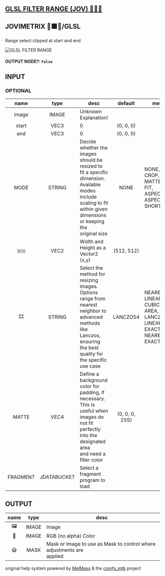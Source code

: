 ## [GLSL FILTER RANGE (JOV) 🧙🏽‍♀️](https://github.com/Amorano/Jovimetrix-examples/blob/master/node/GLSL%20FILTER%20RANGE/GLSL%20FILTER%20RANGE.md)

## JOVIMETRIX 🔺🟩🔵/GLSL

Range select clipped at start and end

![GLSL FILTER RANGE](https://raw.githubusercontent.com/Amorano/Jovimetrix-examples/master/node/GLSL%20FILTER%20RANGE/GLSL%20FILTER%20RANGE.png)

#### OUTPUT NODE?: `False`

## INPUT

### OPTIONAL

name | type | desc | default | meta
:---:|:---:|---|:---:|---
image  |  IMAGE  | Unknown Explanation! |  | 
start  |  VEC3  | 0 | (0, 0, 0) | 
end  |  VEC3  | 0 | (0, 0, 0) | 
MODE  |  STRING  | Decide whether the images should be<br>resized to fit a specific dimension.<br>Available modes include scaling to fit<br>within given dimensions or keeping the<br>original size | NONE | NONE, CROP, MATTE, FIT, ASPECT, ASPECT<br>SHORT
🇼🇭  |  VEC2  | Width and Height as a Vector2 (x,y) | (512, 512) | 
🎞️  |  STRING  | Select the method for resizing images.<br>Options range from nearest neighbor to<br>advanced methods like Lanczos, ensuring<br>the best quality for the specific use case | LANCZOS4 | NEAREST, LINEAR, CUBIC, AREA, LANCZOS4,<br>LINEAR EXACT, NEAREST EXACT
MATTE  |  VEC4  | Define a background color for padding, if<br>necessary. This is useful when images do<br>not fit perfectly into the designated area<br>and need a filler color | (0, 0, 0, 255) | 
FRAGMENT  |  JDATABUCKET  | Select a fragment program to load |  | 

## OUTPUT

name | type | desc
:---:|:---:|---
🖼️  |  IMAGE  | Image 
🌈  |  IMAGE  | RGB (no alpha) Color 
😷  |  MASK  | Mask or Image to use as Mask to control where adjustments are<br>applied 

original help system powered by [MelMass](https://github.com/melMass) & the [comfy_mtb](https://github.com/melMass/comfy_mtb) project